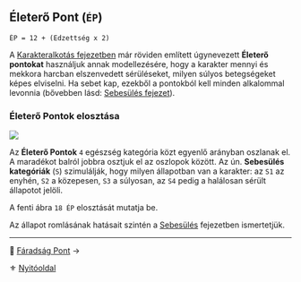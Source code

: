 ## Életerő Pont (`ÉP`)

```
ÉP = 12 + (Edzettség x 2)
```

A [Karakteralkotás fejezetben](010_09_01_ep_kt.md) már röviden említett úgynevezett **Életerő pontokat** használjuk annak modellezésére, hogy a karakter mennyi és mekkora harcban elszenvedett sérüléseket, milyen súlyos betegségeket képes elviselni. Ha sebet kap, ezekből a pontokból kell minden alkalommal levonnia (bővebben lásd: [Sebesülés fejezet](061_03_sebesules.md)).

### Életerő Pontok elosztása

![](images/06_eletero_tablazat.png)

Az **Életerő Pontok** `4` egészség kategória közt egyenlő arányban oszlanak el. A maradékot balról jobbra osztjuk el az oszlopok között. Az ún. **Sebesülés kategóriák** (`S`) szimulálják, hogy milyen állapotban van a karakter: az `S1` az enyhén, `S2` a közepesen, `S3` a súlyosan, az `S4` pedig a halálosan sérült állapotot jelöli.

A fenti ábra `18 ÉP` elosztását mutatja be.

Az állapot romlásának hatásait szintén a [Sebesülés](061_03_sebesules.md) fejezetben ismertetjük.

---

🔗 [Fáradság Pont](061_02_faradsag_pont.md) →

⚜️ [Nyitóoldal](start.md#6-harcrendszer-%EF%B8%8F)
